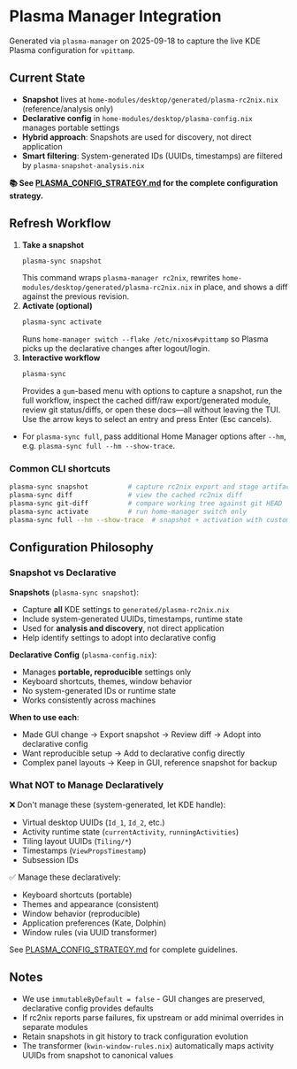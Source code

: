 # Plasma Manager Integration

Generated via `plasma-manager` on 2025-09-18 to capture the live KDE Plasma configuration for `vpittamp`.

## Current State
- **Snapshot** lives at `home-modules/desktop/generated/plasma-rc2nix.nix` (reference/analysis only)
- **Declarative config** in `home-modules/desktop/plasma-config.nix` manages portable settings
- **Hybrid approach**: Snapshots are used for discovery, not direct application
- **Smart filtering**: System-generated IDs (UUIDs, timestamps) are filtered by `plasma-snapshot-analysis.nix`

**📚 See [PLASMA_CONFIG_STRATEGY.md](PLASMA_CONFIG_STRATEGY.md) for the complete configuration strategy.**

## Refresh Workflow
1. **Take a snapshot**
   ```bash
   plasma-sync snapshot
   ```
   This command wraps `plasma-manager rc2nix`, rewrites `home-modules/desktop/generated/plasma-rc2nix.nix` in place, and shows a diff against the previous revision.
2. **Activate (optional)**
   ```bash
   plasma-sync activate
   ```
   Runs `home-manager switch --flake /etc/nixos#vpittamp` so Plasma picks up the declarative changes after logout/login.
3. **Interactive workflow**
   ```bash
   plasma-sync
   ```
   Provides a `gum`-based menu with options to capture a snapshot, run the full workflow, inspect the cached diff/raw export/generated module, review git status/diffs, or open these docs—all without leaving the TUI.
   Use the arrow keys to select an entry and press Enter (Esc cancels).

- For `plasma-sync full`, pass additional Home Manager options after `--hm`, e.g. `plasma-sync full --hm --show-trace`.

### Common CLI shortcuts
```bash
plasma-sync snapshot          # capture rc2nix export and stage artifacts
plasma-sync diff              # view the cached rc2nix diff
plasma-sync git-diff          # compare working tree against git HEAD
plasma-sync activate          # run home-manager switch only
plasma-sync full --hm --show-trace  # snapshot + activation with custom flags
```

## Configuration Philosophy

### Snapshot vs Declarative

**Snapshots** (`plasma-sync snapshot`):
- Capture **all** KDE settings to `generated/plasma-rc2nix.nix`
- Include system-generated UUIDs, timestamps, runtime state
- Used for **analysis and discovery**, not direct application
- Help identify settings to adopt into declarative config

**Declarative Config** (`plasma-config.nix`):
- Manages **portable, reproducible** settings only
- Keyboard shortcuts, themes, window behavior
- No system-generated IDs or runtime state
- Works consistently across machines

**When to use each**:
- Made GUI change → Export snapshot → Review diff → Adopt into declarative config
- Want reproducible setup → Add to declarative config directly
- Complex panel layouts → Keep in GUI, reference snapshot for backup

### What NOT to Manage Declaratively

❌ Don't manage these (system-generated, let KDE handle):
- Virtual desktop UUIDs (`Id_1`, `Id_2`, etc.)
- Activity runtime state (`currentActivity`, `runningActivities`)
- Tiling layout UUIDs (`Tiling/*`)
- Timestamps (`ViewPropsTimestamp`)
- Subsession IDs

✅ Manage these declaratively:
- Keyboard shortcuts (portable)
- Themes and appearance (consistent)
- Window behavior (reproducible)
- Application preferences (Kate, Dolphin)
- Window rules (via UUID transformer)

See [PLASMA_CONFIG_STRATEGY.md](PLASMA_CONFIG_STRATEGY.md) for complete guidelines.

## Notes
- We use `immutableByDefault = false` - GUI changes are preserved, declarative config provides defaults
- If rc2nix reports parse failures, fix upstream or add minimal overrides in separate modules
- Retain snapshots in git history to track configuration evolution
- The transformer (`kwin-window-rules.nix`) automatically maps activity UUIDs from snapshot to canonical values
